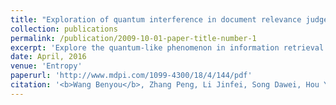 ```yaml
---
title: "Exploration of quantum interference in document relevance judgement discrepancy. Modeling"
collection: publications
permalink: /publication/2009-10-01-paper-title-number-1
excerpt: 'Explore the quantum-like phenomenon in information retrieval'
date: April, 2016
venue: 'Entropy'
paperurl: 'http://www.mdpi.com/1099-4300/18/4/144/pdf'
citation: '<b>Wang Benyou</b>, Zhang Peng, Li Jinfei, Song Dawei, Hou Yuexian,  Shang Zhenguo.. (2016). &quot;Exploration of quantum interference in document relevance judgement discrepancy..&quot; <i>Entropy 2016</i>. 18(4), 144.'
---
```

